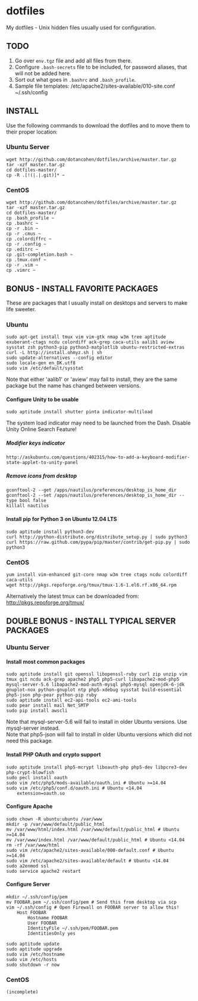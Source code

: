 dotfiles
========

My dotfiles - Unix hidden files usually used for configuration.



TODO
----

1. Go over `env.tgz` file and add all files from there.
2. Configure `.bash-secrets` file to be included, for password aliases, that will not be added here.
3. Sort out what goes in `.bashrc` and `.bash_profile`.
4. Sample file templates:
    /etc/apache2/sites-available/010-site.conf
	~/.ssh/config



INSTALL
-------

Use the following commands to download the dotfiles and to move them to their proper location:

### Ubuntu Server
	wget http://github.com/dotancohen/dotfiles/archive/master.tar.gz
	tar -xzf master.tar.gz
	cd dotfiles-master/
	cp -R .[!(|.|.git)]* ~


### CentOS
	wget http://github.com/dotancohen/dotfiles/archive/master.tar.gz
	tar -xzf master.tar.gz
	cd dotfiles-master/
	cp .bash_profile ~
	cp .bashrc ~
	cp -r .bin ~
	cp -r .cmus ~
	cp .colordiffrc ~
	cp -r .config ~
	cp .editrc ~
	cp .git-completion.bash ~
	cp .tmux.conf ~
	cp -r .vim ~
	cp .vimrc ~



BONUS - INSTALL FAVORITE PACKAGES
---------------------------------

These are packages that I usually install on desktops and servers to make life sweeter.

### Ubuntu
	sudo apt-get install tmux vim vim-gtk nmap w3m tree aptitude exuberant-ctags ncdu colordiff ack-grep caca-utils aalib1 aview sysstat zsh python3-pip python3-matplotlib ubuntu-restricted-extras
	curl -L http://install.ohmyz.sh | sh
	sudo update-alternatives --config editor
	sudo locale-gen en_DK.utf8
	sudo vim /etc/default/sysstat

Note that either 'aalib1' or 'aview' may fail to install, they are the same package but the name has changed between versions.


#### Configure Unity to be usable
	sudo aptitude install shutter pinta indicator-multiload

The system load indicator may need to be launched from the Dash.
Disable Unity Online Search Feature!


##### Modifier keys indicator
    http://askubuntu.com/questions/402315/how-to-add-a-keyboard-modifier-state-applet-to-unity-panel


##### Remove icons from desktop
    gconftool-2 --get /apps/nautilus/preferences/desktop_is_home_dir
    gconftool-2 --set /apps/nautilus/preferences/desktop_is_home_dir --type bool false
    killall nautilus


#### Install pip for Python 3 on Ubuntu 12.04 LTS
	sudo aptitude install python3-dev
	curl http://python-distribute.org/distribute_setup.py | sudo python3
	curl https://raw.github.com/pypa/pip/master/contrib/get-pip.py | sudo python3


### CentOS
	yum install vim-enhanced git-core nmap w3m tree ctags ncdu colordiff caca-utils
	wget http://pkgs.repoforge.org/tmux/tmux-1.6-1.el6.rf.x86_64.rpm

Alternatively the latest tmux can be downloaded from: http://pkgs.repoforge.org/tmux/



DOUBLE BONUS - INSTALL TYPICAL SERVER PACKAGES
----------------------------------------------

### Ubuntu Server

#### Install most common packages
	sudo aptitude install git openssl libopenssl-ruby curl zip unzip vim tmux git ncdu ack-grep apache2 php5 php5-curl libapache2-mod-php5 mysql-server-5.6 libapache2-mod-auth-mysql php5-mysql openjdk-6-jdk gnuplot-nox python-gnuplot ntp php5-xdebug sysstat build-essential php5-json php-pear python-pip ruby
	sudo aptitude install ec2-api-tools ec2-ami-tools
	sudo pear install mail Net_SMTP
	sudo pip install awscli

Note that mysql-server-5.6 will fail to install in older Ubuntu versions. Use mysql-server instead.  
Note that php5-json will fail to install in older Ubuntu versions which did not need this package.

#### Install PHP OAuth and crypto support
	sudo aptitude install php5-mcrypt liboauth-php php5-dev libpcre3-dev php-crypt-blowfish
	sudo pecl install oauth
	sudo vim /etc/php5/mods-available/oauth.ini # Ubuntu >=14.04
	sudo vim /etc/php5/conf.d/oauth.ini # Ubuntu <14.04
		extension=oauth.so

#### Configure Apache
	sudo chown -R ubuntu:ubuntu /var/www
	mkdir -p /var/www/default/public_html
	mv /var/www/html/index.html /var/www/default/public_html # Ubuntu >=14.04
	mv /var/www/index.html /var/www/default/public_html # Ubuntu <14.04
	rm -rf /var/www/html
	sudo vim /etc/apache2/sites-available/000-default.conf # Ubuntu >=14.04
	sudo vim /etc/apache2/sites-available/default # Ubuntu <14.04
	sudo a2enmod ssl
	sudo service apache2 restart

#### Configure Server
	mkdir ~/.ssh/config/pem
	mv FOOBAR.pem ~/.ssh/config/pem # Send this from desktop via scp
	vim ~/.ssh/config # Open Firewall on FOOBAR server to allow this!
		Host FOOBAR
			Hostname FOOBAR
			User FOOBAR
			IdentityFile ~/.ssh/pem/FOOBAR.pem
			IdentitiesOnly yes

	sudo aptitude update
	sudo aptitude upgrade
	sudo vim /etc/hostname
	sudo vim /etc/hosts
	sudo shutdown -r now


### CentOS
	(incomplete)

